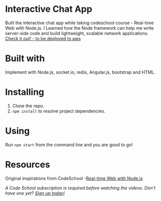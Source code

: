 # Interactive Chat App

Built the interactive chat app while taking codeschool course - Real-time Web with Node.js. I Learned how the Node framework can help me write server-side code and build lightweight, scalable network applications.
[Check it out! - to be deployed to aws](https://www.aws.com/)


# Built with

Implement with Node.js, socket.io, redis, Angular.js, bootstrap and HTML.


# Installing

1. Clone the repo.
2. `npm install` to resolve project dependencies.

# Using

Run `npm start` from the command line and you are good to go!


# Resources

Original inspirations from CodeSchool
-[Real-time Web with Node.js](https://www.codeschool.com/courses/real-time-web-with-node-js)


_A Code School subscription is required before watching the videos. Don't have one yet? [Sign up today!](https://www.codeschool.com/pricing)_

